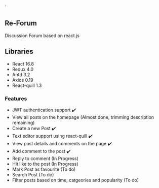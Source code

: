 `
## Re-Forum

Discussion Forum based on react.js

## Libraries
- React 16.8
- Redux 4.0
- Antd 3.2
- Axios 0.19
- React-quill 1.3

### Features
- JWT authentication support :heavy_check_mark:
- View all posts on the homepage (Almost done, trimming description remaining)
- Create a new Post :heavy_check_mark:
- Text editor support using react-quill :heavy_check_mark:
- View post details and comments on the page :heavy_check_mark:
- Add comment to the post :heavy_check_mark:
- Reply to comment (In Progress)
- Hit like to the post (In Progress)
- Mark Post as favourite (To do)
- Search Post (To do)
- Filter posts based on time, catgeories and popularity (To do)

